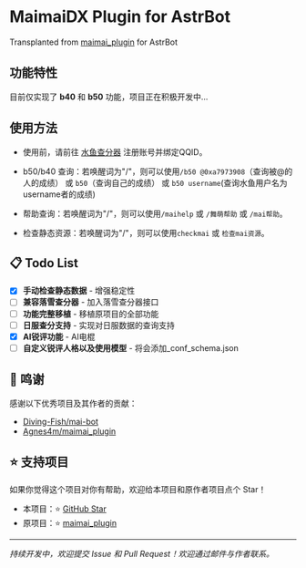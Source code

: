 # MaimaiDX Plugin for AstrBot

Transplanted from [maimai_plugin](https://github.com/Agnes4m/maimai_plugin) for AstrBot

## 功能特性

目前仅实现了 **b40** 和 **b50** 功能，项目正在积极开发中...

## 使用方法

- 使用前，请前往 [水鱼查分器](https://www.diving-fish.com/maimaidx/prober/) 注册账号并绑定QQID。

- b50/b40 查询：若唤醒词为"/"，则可以使用`/b50 @0xa7973908`（查询被@的人的成绩） 或 `b50`（查询自己的成绩） 或 `b50 username`(查询水鱼用户名为username者的成绩)

- 帮助查询：若唤醒词为"/"，则可以使用`/maihelp` 或 `/舞萌帮助` 或 `/mai帮助`。

- 检查静态资源：若唤醒词为"/"，则可以使用`checkmai` 或 `检查mai资源`。

## 📋 Todo List

- [x] **手动检查静态数据** - 增强稳定性
- [ ] **兼容落雪查分器** - 加入落雪查分器接口
- [ ] **功能完整移植** - 移植原项目的全部功能
- [ ] **日服查分支持** - 实现对日服数据的查询支持  
- [x] **AI锐评功能** - AI电棍
- [ ] **自定义锐评人格以及使用模型** - 将会添加_conf_schema.json

## 🙏 鸣谢

感谢以下优秀项目及其作者的贡献：

- [Diving-Fish/mai-bot](https://github.com/Diving-Fish/mai-bot)
- [Agnes4m/maimai_plugin](https://github.com/Agnes4m/maimai_plugin)

## ⭐ 支持项目

如果你觉得这个项目对你有帮助，欢迎给本项目和原作者项目点个 Star！

- 本项目：⭐ [GitHub Star](https://github.com/404MaximWang/astrbot_plugin_maimaidx)
- 原项目：⭐ [maimai_plugin](https://github.com/Agnes4m/maimai_plugin)

---

*持续开发中，欢迎提交 Issue 和 Pull Request！欢迎通过邮件与作者联系。*
